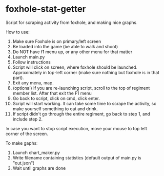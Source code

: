 # foxhole-stat-getter
Script for scraping activity from foxhole, and making nice graphs.

How to use:
1. Make sure Foxhole is on primary/left screen
2. Be loaded into the game (be able to walk and shoot)
3. Do NOT have f1 menu up, or any other menu for that matter
4. Launch main.py
5. Follow instructions
  1. Script will click on screen, where foxhole should be launched. Approximately in top-left corner (make sure nothing but foxhole is in that part).
  2. Exit any menu, map.
  3. (optional) If you are re-launching script, scroll to the top of regiment member list. After that exit the F1 menu
  4. Go back to script, click on cmd, click enter.
  5. Script will start working. It can take some time to scrape the activity, so make yourself something to eat and drink.
  6. If script didn't go through the entire regiment, go back to step 1, and include step 2. 

In case you want to stop script execution, move your mouse to top left corner of the screen.

To make gaphs:
1. Launch chart_maker.py
2. Write filename containing statistics (default output of main.py is "out.json")
3. Wait until graphs are done

